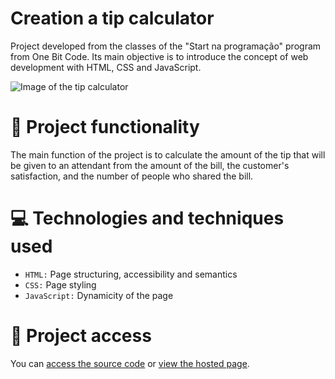 # Creation a tip calculator
Project developed from the classes of the "Start na programação" program from One Bit Code. Its main objective is to introduce the concept of web development with HTML, CSS and JavaScript.

![Image of the tip calculator](https://user-images.githubusercontent.com/96635074/192380030-ab3f4f9e-8394-413a-9f88-c4aec313ef2d.png)

# 🔨 Project functionality
The main function of the project is to calculate the amount of the tip that will be given to an attendant from the amount of the bill, the customer's satisfaction, and the number of people who shared the bill.

# 💻 Technologies and techniques used 
* `HTML:` Page structuring, accessibility and semantics
* `CSS:` Page styling 
* `JavaScript:` Dynamicity of the page

# 📁 Project access
You can [access the source code](https://github.com/ArturColen/TipCalculator) or [view the hosted page](https://arturcolen.github.io/TipCalculator/).